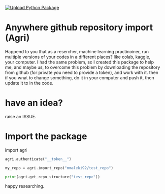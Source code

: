 [![Upload Python Package](https://github.com/mmaleki92/agri/actions/workflows/python-publish.yml/badge.svg)](https://github.com/mmaleki92/agri/actions/workflows/python-publish.yml)

# Anywhere github repository import (Agri)

Happend to you that as a resercher, machine learning practinoiner, run multiple versions of your codes in a different places? like colab, kaggle, your computer. I had the same problem, so I created this package to help me, and maybe us, to overcome this problem by downloading the repository from github (for private you need to provide a token), and work with it. then if you wnat to change something, do it in your computer and push it, then update it to in the code.

# have an idea?
raise an ISSUE.

# Import the package
import agri


```python
agri.authenticate("__token__")

my_repo = agri.import_repo("mmaleki92/test_repo")

print(agri.get_repo_structure("test_repo"))

```
happy researching.
